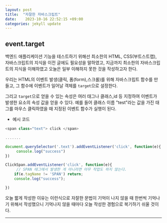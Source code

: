 ```yaml
---
layout: post
title:  "자잘한 자바스크립트" 
date:    2023-10-16 22:52:15 +09:00
categories: jekyll update
---
```


event.target
-------------


백엔드 애플리케이션 기능을 테스트하기 위해선 최소한의 HTML, CSS(부트스트랩), 자바스크립트의 지식을 이전 글에도 필요성을 말하였고, 지금까지 최소한의 자바스크립트의 지식을 이해하였고 오늘은 일부 이해하지 못한 것을 작성하고자 한다.<br>

우리는 HTML의 이벤트 발생(클릭, 폼(form),스크롤)를 위해 자바스크립트 함수를 만들고, 그 함수에 이벤트가 일어날 객체를 ```target```으로 설정한다.<br>

그리고 ```target```으로 얻을 수 있는 속성은 여러 태그나 클래스,id 등 지정하여 이벤트가 발생한 요소의 속성 값을 얻을 수 있다. 예를 들어 클래스 이름 "test"라는 값을 가진 태그를 마우스 클릭하였을 때 지정된 이벤트 함수가 실행이 된다.<br>

- 예시 코드

```javascript
<span class="text"> click </span> 

.......

document.querySelector('.text').addEventListener('click', function(e){
     console.log("success")
})

```

```javascript
ClickSpan.addEventListener('click', function(e){
     // SPAN 태그에서 발생한 게 아니라면 아무 작업도 하지 않는다.
	if(e.tagName != 'SPAN') return;
	console.log("success");

})

```


오늘 짧게 작성한 이유는 이런식으로 자잘한 문법이 기억이 나지 않을 때 한번씩 기억나기 위해서 작성했으니 기억나지 않을 때마다 오늘 작성한 경험으로 복기하기 쉬울 것이다.


---------------------------------------




[jekyll-docs]: https://jekyllrb.com/docs/home
[jekyll-gh]:   https://github.com/jekyll/jekyll
[jekyll-talk]: https://talk.jekyllrb.com/
